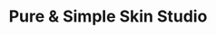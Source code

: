 ---
title: "Pure & Simple Skin Studio"
url: /cedarville/pure-und-simple-skin-studio/
shop: Kosmetik
---